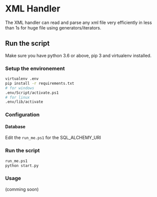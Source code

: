 # XML Handler

The XML handler can read and parse any xml file very efficiently in less than 1s for huge file using generators/iterators.

## Run the script

Make sure you have python 3.6 or above, pip 3 and virtualenv installed.

### Setup the environement

```bash
virtualenv .env
pip install -r requirements.txt
# for windows
.env/Script/activate.ps1
# for linux
.env/lib/activate
```

### Configuration

#### Database
Edit the `run_me.ps1` for the SQL_ALCHEMY_URI



### Run the script

```bash
run_me.ps1
python start.py
```

### Usage 

(comming soon)